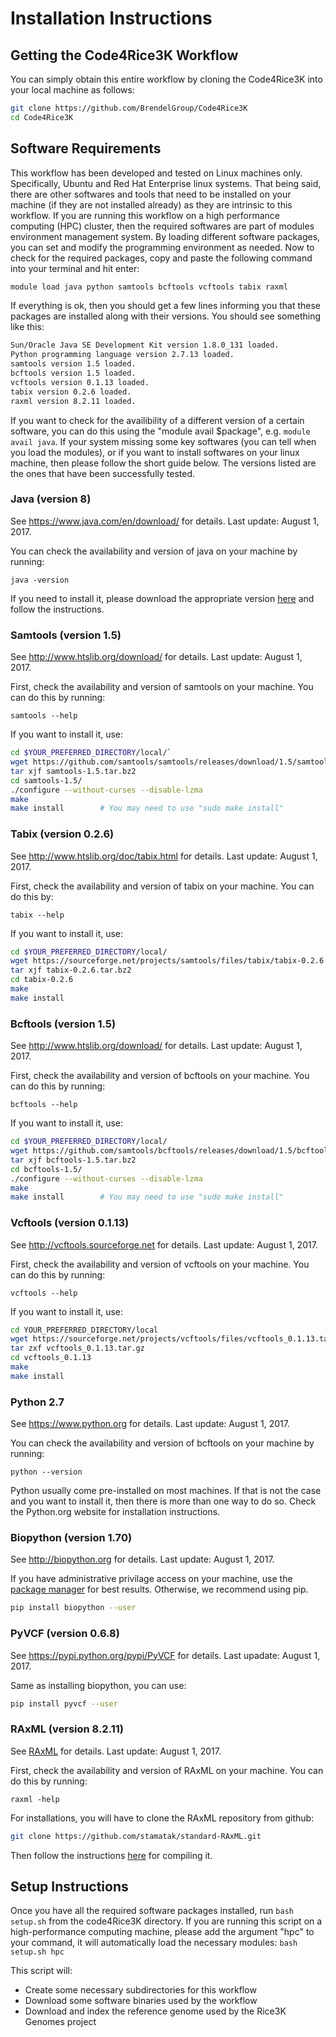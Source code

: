 # Installation Instructions

## Getting the Code4Rice3K Workflow

You can simply obtain this entire workflow by cloning the Code4Rice3K into your local machine as follows:

```bash
git clone https://github.com/BrendelGroup/Code4Rice3K  
cd Code4Rice3K
```

## Software Requirements

This workflow has been developed and tested on Linux machines only. 
Specifically, Ubuntu and Red Hat Enterprise linux systems. 
That being said, there are other softwares and tools that need to be installed on your machine (if they are not installed already) as they are intrinsic to this workflow.
If you are running this workflow on a high performance computing (HPC) cluster, then the required softwares are part of modules environment management system.
By loading different software packages, you can set and modify the programming environment as needed. 
Now to check for the required packages, copy and paste the following command into your terminal and hit enter:
```bash
module load java python samtools bcftools vcftools tabix raxml
```
If everything is ok, then you should get a few lines informing you that these packages are installed along with their versions.
You should see something like this:
```bash
Sun/Oracle Java SE Development Kit version 1.8.0_131 loaded.
Python programming language version 2.7.13 loaded.
samtools version 1.5 loaded.
bcftools version 1.5 loaded.
vcftools version 0.1.13 loaded.
tabix version 0.2.6 loaded.
raxml version 8.2.11 loaded.
```
If you want to check for the availibility of a different version of a certain software, you can do this using the "module avail $package", e.g. `module avail java`.
If your system missing some key softwares (you can tell when you load the modules), or if you want to install softwares on your linux machine, then please follow 
the short guide below. 
The versions listed are the ones that have been successfully tested.

### Java (version 8)
See https://www.java.com/en/download/ for details. Last update: August 1, 2017.

You can check the availability and version of java on your machine by running:

`java -version`

If you need to install it, please download the appropriate version [here](http://www.oracle.com/technetwork/java/javase/downloads/jre8-downloads-2133155.html) and follow the 
instructions. 

### Samtools (version 1.5)
See http://www.htslib.org/download/ for details. Last update: August 1, 2017.

First, check the availability and version of samtools on your machine. 
You can do this by running:

`samtools --help`

If you want to install it, use:
```bash
cd $YOUR_PREFERRED_DIRECTORY/local/`  
wget https://github.com/samtools/samtools/releases/download/1.5/samtools-1.5.tar.bz2  
tar xjf samtools-1.5.tar.bz2  
cd samtools-1.5/
./configure --without-curses --disable-lzma  
make  
make install		# You may need to use "sudo make install"
```

### Tabix (version 0.2.6)
See http://www.htslib.org/doc/tabix.html for details. Last update: August 1, 2017.

First, check the availability and version of tabix on your machine.
You can do this by:

`tabix --help`

If you want to install it, use:
```bash
cd $YOUR_PREFERRED_DIRECTORY/local/  
wget https://sourceforge.net/projects/samtools/files/tabix/tabix-0.2.6.tar.bz2  
tar xjf tabix-0.2.6.tar.bz2
cd tabix-0.2.6
make  
make install 
```

### Bcftools (version 1.5)
See http://www.htslib.org/download/ for details. Last update: August 1, 2017.

First, check the availability and version of bcftools on your machine. 
You can do this by running:

`bcftools --help`

If you want to install it, use:
```bash
cd $YOUR_PREFERRED_DIRECTORY/local/  
wget https://github.com/samtools/bcftools/releases/download/1.5/bcftools-1.5.tar.bz2  
tar xjf bcftools-1.5.tar.bz2 
cd bcftools-1.5/
./configure --without-curses --disable-lzma    
make  
make install		# You may need to use "sudo make install"
```

### Vcftools (version 0.1.13)
See http://vcftools.sourceforge.net for details. Last update: August 1, 2017.

First, check the availability and version of vcftools on your machine. 
You can do this by running:

`vcftools --help`

If you want to install it, use:
```bash
cd YOUR_PREFERRED_DIRECTORY/local  
wget https://sourceforge.net/projects/vcftools/files/vcftools_0.1.13.tar.gz  
tar zxf vcftools_0.1.13.tar.gz
cd vcftools_0.1.13 
make
make install
```

### Python 2.7
See https://www.python.org for details. Last update: August 1, 2017.

You can check the availability and version of bcftools on your machine by running:

`python --version`

Python usually come pre-installed on most machines. 
If that is not the case and you want to install it, then there is more than one way to do so. Check the Python.org website for installation instructions. 

### Biopython (version 1.70)
See http://biopython.org for details. Last update: August 1, 2017.

If you have administrative privilage access on your machine, use the [package manager](http://biopython.org/wiki/Download#Packages) for best results. 
Otherwise, we recommend using pip.
```bash
pip install biopython --user
```

### PyVCF (version 0.6.8)
See https://pypi.python.org/pypi/PyVCF for details. Last upadate: August 1, 2017.

Same as installing biopython, you can use:
```bash
pip install pyvcf --user
```

### RAxML (version 8.2.11)
See [RAxML](https://sco.h-its.org/exelixis/web/software/raxml/index.html) for details. Last update: August 1, 2017.

First, check the availability and version of RAxML on your machine. 
You can do this by running:

`raxml -help`

For installations, you will have to clone the RAxML repository from github:
```bash
git clone https://github.com/stamatak/standard-RAxML.git
```
Then follow the instructions [here](https://github.com/stamatak/standard-RAxML) for compiling it. 

## Setup Instructions

Once you have all the required software packages installed, run `bash setup.sh` from the code4Rice3K directory.
If you are running this script on a high-performance computing machine, please add the argument "hpc" to your command, it will 
automatically load the necessary modules: `bash setup.sh hpc`

This script will:
- Create some necessary subdirectories for this workflow
- Download some software binaries used by the workflow
- Download and index the reference genome used by the Rice3K Genomes project

